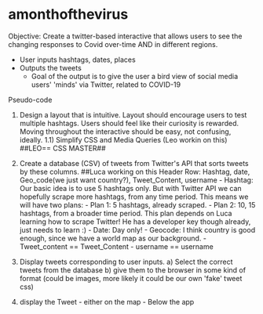 # amonthofthevirus

Objective: Create a twitter-based interactive that allows users to see the changing responses to Covid over-time AND in different regions.

-   User inputs hashtags, dates, places
-   Outputs the tweets
    -   Goal of the output is to give the user a bird view of social media users' 'minds' via Twitter, related to COVID-19

Pseudo-code
1) Design a layout that is intuitive. Layout should encourage users to test multiple hashtags. Users should feel like their curiosity is rewarded. Moving throughout the interactive should be easy, not confusing, ideally.
1.1) Simplify CSS and Media Queries (Leo workin on this)
  \##LEO== CSS MASTER##

2) Create a database (CSV) of tweets from  Twitter's API that sorts tweets by these columns. ##Luca working on this
  Header Row: Hashtag, date, Geo_code(we just want country?), Tweet_Content, username
    \- Hashtag: Our basic idea is to use 5 hashtags only. But with Twitter API we can hopefully scrape more hashtags, from any time period. This means we will have two plans:
      \- Plan 1: 5 hashtags, already scraped.
      \- Plan 2: 10, 15 hashtags, from a broader time period. This plan depends on Luca learning how to scrape Twitter! He has a developer key though already, just needs to learn :)
    \- Date: Day only!
    \- Geocode: I think country is good enough, since we have a world map as our background.
    \- Tweet_content == Tweet_Content
    \- username == username

3) Display tweets corresponding to user inputs.
  a) Select the correct tweets from the database
  b) give them to the browser in some kind of format (could be images, more likely it could be our own 'fake' tweet css)
  3) display the Tweet
    \- either on the map
    \- Below the app

